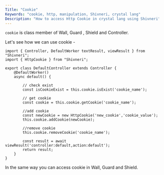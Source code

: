 ```yaml
---
Title: "Cookie"
Keywords: "cookie, http, manipulation, Shivneri, crystal lang"
Description: "How to access Http Cookie in crystal lang using Shivneri"
---
```


`cookie` is class member of Wall, Guard , Shield and Controller.

Let's see how we can use cookie -

```
import { Controller, DefaultWorker textResult, viewResult } from "Shivneri";
import { HttpCookie } from "Shivneri";

export class DefaultController extends Controller {
    @DefaultWorker()
    async default() {
        
        // check exist
        const isCookieExist = this.cookie.isExist('cookie_name');

        // get cookie
        const cookie = this.cookie.getCookie('cookie_name');

        //add cookie
        const newCookie = new HttpCookie('new_cookie','cookie_value');
        this.cookie.addCookie(newCookie);

        //remove cookie
        this.cookie.removeCookie('cookie_name');

        const result = await viewResult('controller:default,action:default');
        return result;
    }
}
```

In the same way you can access cookie in Wall, Guard and Shield.
